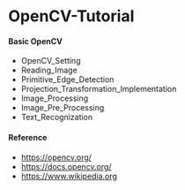 # OpenCV-Tutorial

#### Basic OpenCV

* OpenCV_Setting
* Reading_Image
* Primitive_Edge_Detection
* Projection_Transformation_Implementation
* Image_Processing
* Image_Pre_Processing
* Text_Recognization


#### Reference

* https://opencv.org/
* https://docs.opencv.org/
* https://www.wikipedia.org
